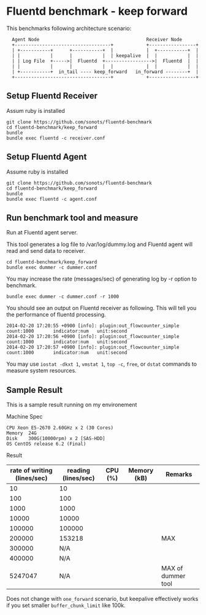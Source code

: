 # Fluentd benchmark - keep forward

This benchmarks following architecture scenario:

```
  Agent Node                                       Receiver Node
  +-----------------------------------+            +-----------------+
  | +-----------+      +-----------+  |            |  +-----------+  |
  | |           |      |           |  | keepalive  |  |           |  |
  | | Log File  +----->|  Fluentd  +----------------->|  Fluentd  |  |
  | |           |      |           |  |            |  |           |  |
  | +-----------+  in_tail ---- keep_forward   in_forward --------+  |
  +-----------------------------------+            +-----------------+
```

## Setup Fluentd Receiver

Assum ruby is installed

```
git clone https://github.com/sonots/fluentd-benchmark
cd fluentd-benchmark/keep_forward
bundle
bundle exec fluentd -c receiver.conf
```

## Setup Fluentd Agent

Assume ruby is installed

```
git clone https://github.com/sonots/fluentd-benchmark
cd fluentd-benchmark/keep_forward
bundle
bundle exec fluentd -c agent.conf
```

## Run benchmark tool and measure

Run at Fluentd agent server. 

This tool generates a log file to /var/log/dummy.log and Fluentd agent will read and send data to receiver. 

```
cd fluentd-benchmark/keep_forward
bundle exec dummer -c dummer.conf
```

You may increase the rate (messages/sec) of generating log by -r option to benchmark. 

```
bundle exec dummer -c dummer.conf -r 1000
```

You should see an output on Fluentd receiver as following. This will tell you the performance of fluentd processing. 

```
2014-02-20 17:20:55 +0900 [info]: plugin:out_flowcounter_simple count:1000       indicator:num   unit:second
2014-02-20 17:20:56 +0900 [info]: plugin:out_flowcounter_simple count:1000       indicator:num   unit:second
2014-02-20 17:20:57 +0900 [info]: plugin:out_flowcounter_simple count:1000       indicator:num   unit:second
```

You may use `iostat -dkxt 1`, `vmstat 1`, `top -c`, `free`, or `dstat` commands to measure system resources. 

## Sample Result

This is a sample result running on my environement

Machine Spec

```
CPU Xeon E5-2670 2.60GHz x 2 (30 Cores)
Memory  24G
Disk    300G(10000rpm) x 2 [SAS-HDD]
OS CentOS release 6.2 (Final)
```

Result

| rate of writing (lines/sec) | reading (lines/sec)   | CPU (%) | Memory (kB) | Remarks |
|-----------------------------|-----------------------|---------|-------------|---------|
| 10                          | 10                    |         |             |         |
| 100                         | 100                   |         |             |         |
| 1000                        | 1000                  |         |             |         |
| 10000                       | 10000                 |         |             |         |
| 100000                      | 100000                |         |             |         |
| 200000                      | 153218                |         |             | MAX     |
| 300000                      | N/A                   |         |             |         |
| 400000                      | N/A                   |         |             |         |
| 5247047                     | N/A                   |         |             | MAX of dummer tool        |

Does not change with `one_forward` scenario, but keepalive effectively works if you set smaller `buffer_chunk_limit` like 100k. 
